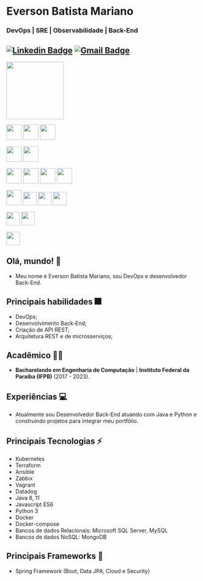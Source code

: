 # Everson Batista Mariano
### DevOps | SRE | Observabilidade | Back-End 

[![Linkedin Badge](https://img.shields.io/badge/-eversonmariano-blue?style=flat-square&logo=Linkedin&logoColor=white&link=https://www.linkedin.com/in/everson-mariano//)](https://www.linkedin.com/in/everson-mariano/) [![Gmail Badge](https://img.shields.io/badge/-mariano.computacao@gmail.com-c14438?style=flat-square&logo=Gmail&logoColor=white&link=mailto:mariano.computacao@gmail.com)](mailto:mariano.computacao@gmail.com)
---

  
  
<span><img height="150px" src="https://d1.awsstatic.com/certification/badges/AWS-Certified-Cloud-Practitioner_badge_150x150.17da917fbddc5383838d9f8209d2030c8d99f31e.png"></span>

<span><img height="40px" src="https://cdn.svgporn.com/logos/aws.svg"></span>
<span><img height="40px" src="https://cdn.svgporn.com/logos/kubernetes.svg"></span>
<span><img height="40px" src="https://cdn.svgporn.com/logos/docker-icon.svg"></span>

<span><img height="40px" src="https://cdn.svgporn.com/logos/terraform-icon.svg"></span>
<span><img height="40px" src="https://cdn.svgporn.com/logos/ansible.svg"></span>

<span><img height="40px" src="https://cdn.svgporn.com/logos/vagrant-icon.svg"></span>
<span><img height="40px" src="https://cdn.svgporn.com/logos/zabbix.svg"></span>
<span><img height="40px" src="https://cdn.svgporn.com/logos/datadog.svg"></span>
<span><img height="40px" src="https://cdn.svgporn.com/logos/helm.svg"></span>

<span><img height="40px" src="https://cdn.svgporn.com/logos/java.svg"></span>
<span><img height="35px" src="https://cdn.svgporn.com/logos/spring-icon.svg"></span>
<span><img height="35px" src="https://cdn.svgporn.com/logos/javascript.svg"></span>
<span><img height="35px" src="https://cdn.svgporn.com/logos/python.svg"></span>

<span><img height="35px" src="https://cdn.svgporn.com/logos/mysql-icon.svg"></span>
<span><img height="35px" src="https://cdn.svgporn.com/logos/mongodb.svg"></span>

<span><img height="35px" src="https://cdn.svgporn.com/logos/git.svg"></span>


## Olá, mundo! 👋

* Meu nome é Everson Batista Mariano, sou DevOps e desenvolvedor Back-End. 


## Principais habilidades :fireworks:

* DevOps;
* Desenvolvimento Back-End;
* Criação de API REST;
* Arquitetura REST e de microsserviços;

## Acadêmico 👨‍💻


* **Bacharelando em Engenharia de Computação** | **Instituto Federal da Paraíba (IFPB)** (2017 - 2023).

## Experiências :computer:

* Atualmente sou Desenvolvedor Back-End atuando com Java e Python e construindo projetos para integrar meu portfólio.

## Principais Tecnologias ⚡

* Kubernetes
* Terraform
* Ansible
* Zabbix
* Vagrant
* Datadog
* Java 8, 11 
* Javascript ES6
* Python 3
* Docker
* Docker-compose
* Bancos de dados Relacionais: Microsoft SQL Server, MySQL
* Bancos de dados NoSQL: MongoDB

## Principais Frameworks :hammer: 

* Spring Framework (Boot, Data JPA, Cloud e Security)


